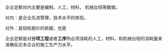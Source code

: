 企业定额对内主要是编制，人工，材料， 机械台班等数据，

对内：是企业先进管理，技术水平的体现。

对外：是投标报价的依据，也是

企业定额是对**分项工程**或者**工序**所必须消耗的人工，材料，和机械台班的消耗量来准确反应本企业的施工生产力水平。





